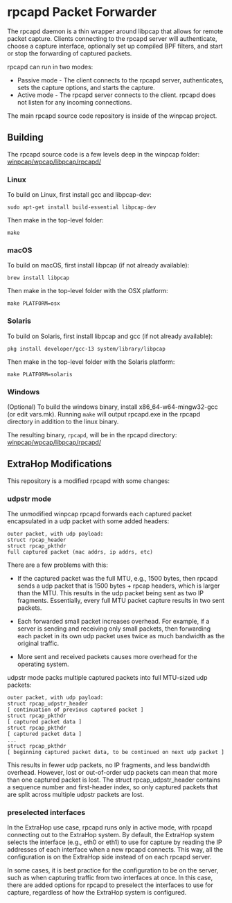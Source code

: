 rpcapd Packet Forwarder
=======================

The rpcapd daemon is a thin wrapper around libpcap that allows for remote
packet capture. Clients connecting to the rpcapd server will authenticate,
choose a capture interface, optionally set up compiled BPF filters,
and start or stop the forwarding of captured packets.

rpcapd can run in two modes:

*   Passive mode - The client connects to the rpcapd server, authenticates,
    sets the capture options, and starts the capture.
*   Active mode - The rpcapd server connects to the client.  rpcapd
    does not listen for any incoming connections.

The main rpcapd source code repository is inside of the winpcap project.


Building
--------

The rpcapd source code is a few levels deep in the winpcap folder:
[winpcap/wpcap/libpcap/rpcapd/](winpcap/wpcap/libpcap/rpcapd/)

### Linux
To build on Linux, first install gcc and libpcap-dev:

    sudo apt-get install build-essential libpcap-dev

Then make in the top-level folder:

    make

### macOS
To build on macOS, first install libpcap (if not already available):

    brew install libpcap

Then make in the top-level folder with the OSX platform:

    make PLATFORM=osx

### Solaris
To build on Solaris, first install libpcap and gcc (if not already available):

    pkg install developer/gcc-13 system/library/libpcap

Then make in the top-level folder with the Solaris platform:

    make PLATFORM=solaris

### Windows
(Optional) To build the windows binary, install x86_64-w64-mingw32-gcc (or
edit vars.mk).  Running `make` will output rpcapd.exe in the rpcapd directory
in addition to the linux binary.

The resulting binary, `rpcapd`, will be in the rpcapd directory:
[winpcap/wpcap/libpcap/rpcapd/](winpcap/wpcap/libpcap/rpcapd/)


ExtraHop Modifications
----------------------

This repository is a modified rpcapd with some changes:

### udpstr mode

The unmodified winpcap rpcapd forwards each captured packet encapsulated
in a udp packet with some added headers:

    outer packet, with udp payload:
    struct rpcap_header
    struct rpcap_pkthdr
    full captured packet (mac addrs, ip addrs, etc)

There are a few problems with this:

*   If the captured packet was the full MTU, e.g., 1500 bytes, then rpcapd
    sends a udp packet that is 1500 bytes + rpcap headers, which is larger
    than the MTU. This results in the udp packet being sent as two
    IP fragments. Essentially, every full MTU packet capture results
    in two sent packets.

*   Each forwarded small packet increases overhead. For example, if a
    server is sending and receiving only small packets, then
    forwarding each packet in its own udp packet uses twice as
    much bandwidth as the original traffic.

*   More sent and received packets causes more overhead for the operating
    system.

udpstr mode packs multiple captured packets into full MTU-sized udp
packets:

    outer packet, with udp payload:
    struct rpcap_udpstr_header
    [ continuation of previous captured packet ]
    struct rpcap_pkthdr
    [ captured packet data ]
    struct rpcap_pkthdr
    [ captured packet data ]
    ...
    struct rpcap_pkthdr
    [ beginning captured packet data, to be continued on next udp packet ]

This results in fewer udp packets, no IP fragments, and less bandwidth
overhead. However, lost or out-of-order udp packets can mean that more than
one captured packet is lost. The struct rpcap_udpstr_header contains a sequence
number and first-header index, so only captured packets that are split across
multiple udpstr packets are lost.

### preselected interfaces

In the ExtraHop use case, rpcapd runs only in active mode, with rpcapd
connecting out to the ExtraHop system. By default,
the ExtraHop system selects the interface (e.g., eth0 or eth1) to use for capture 
by reading the IP addresses of each interface when a new rpcapd connects.
This way, all the configuration is on the ExtraHop side instead of on each
rpcapd server.

In some cases, it is best practice for the configuration to be on the server,
such as when capturing traffic from two interfaces at once. In this case, there
are added options for rpcapd to preselect the interfaces to use for capture,
regardless of how the ExtraHop system is configured.

